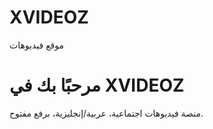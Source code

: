 # XVIDEOZ
موقع فيديوهات

<!DOCTYPE html>
<html lang="ar">
<head>
    <meta charset="UTF-8">
    <title>XVIDEOZ - منصة الفيديوهات</title>
</head>
<body>
    <h1>مرحبًا بك في XVIDEOZ</h1>
    <p>منصة فيديوهات اجتماعية، عربية/إنجليزية، برفع مفتوح.</p>
</body>
</html>
<source src="cats.mp4" type="video/mp4">
